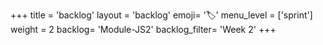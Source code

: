 +++
title = 'backlog'
layout = 'backlog'
emoji= '🏷️'
menu_level = ['sprint']
weight = 2
backlog= 'Module-JS2'
backlog_filter= 'Week 2'
+++


